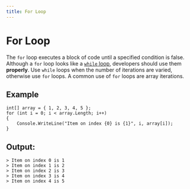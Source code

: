 ```yaml
---
title: For Loop
---
```


# For Loop

The `for` loop executes a block of code until a specified condition is false. Although a `for` loop looks like a <a href='https://guide.freecodecamp.org/csharp/while-loop' target='_blank' rel='nofollow'>`while` loop</a>, developers should use them __properly__. Use `while` loops when the number of iterations are varied, otherwise use `for` loops. A common use of `for` loops are array iterations.

## Example
```
int[] array = { 1, 2, 3, 4, 5 };
for (int i = 0; i < array.Length; i++)
{
	Console.WriteLine("Item on index {0} is {1}", i, array[i]);
}
```

## Output:
```
> Item on index 0 is 1
> Item on index 1 is 2
> Item on index 2 is 3
> Item on index 3 is 4
> Item on index 4 is 5
```
